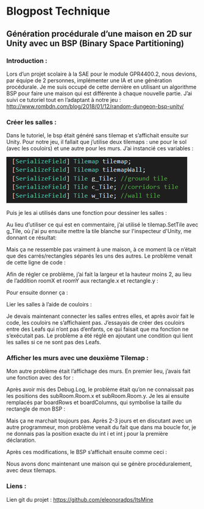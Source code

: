 # Blogpost Technique
## Génération procédurale d’une maison en 2D sur Unity avec un BSP (Binary Space Partitioning)

### Introduction :

Lors d’un projet scolaire à la SAE pour le module GPR4400.2, nous devions, par équipe de 2 personnes, implémenter une IA et une génération procédurale. Je me suis occupé de cette dernière en utilisant un algorithme BSP pour faire une maison qui est différente à chaque nouvelle partie. J’ai suivi ce tutoriel tout en l’adaptant à notre jeu : http://www.rombdn.com/blog/2018/01/12/random-dungeon-bsp-unity/

### Créer les salles :
Dans le tutoriel, le bsp était généré sans tilemap et s’affichait ensuite sur Unity. Pour notre jeu, il fallait que j’utilise deux tilemaps : une pour le sol (avec les couloirs) et une autre pour les murs.
J’ai instancié ces variables :

![](BlogPostTechnique/bpt4.PNG)
 
Puis je les ai utilisés dans une fonction pour dessiner les salles :
 
Au lieu d’utiliser ce qui est en commentaire, j’ai utilisé le tilemap.SetTile avec g_Tile, où j'ai pu ensuite mettre la tile blanche sur l'inspecteur d'Unity, me donnant ce résultat:
 

Mais ça ne ressemble pas vraiment à une maison, à ce moment là ce n’était que des carrés/rectangles séparés les uns des autres. Le problème venait de cette ligne de code :
 
 Afin de régler ce problème, j’ai fait la largeur et la hauteur moins 2, au lieu de l’addition roomX et roomY aux rectangle.x et rectangle.y :
 
Pour ensuite donner ça :
 
Lier les salles à l’aide de couloirs :

Je devais maintenant connecter les salles entres elles, et après avoir fait le code, les couloirs ne s’affichaient pas. J’essayais de créer des couloirs entre des Leafs qui n’ont pas d’enfants, ce qui faisait que ma fonction ne s’exécutait pas. Le problème a été réglé en ajoutant une condition qui lient les salles si ce ne sont pas des Leafs.
 
 




### Afficher les murs avec une deuxième Tilemap :

Mon autre problème était l’affichage des murs. En premier lieu, j’avais fait une fonction avec des for :
 
Après avoir mis des Debug.Log, le problème était qu’on ne connaissait pas les positions des subRoom.Room.x et subRoom.Room.y. Je les ai ensuite remplacés par boardRows et boardColumns, qui symbolise la taille du rectangle de mon BSP :
 
Mais ça ne marchait toujours pas. Après 2-3 jours et en discutant avec un autre programmeur, mon problème venait du fait que dans ma boucle for, je ne donnais pas la position exacte du int i et int j pour la première déclaration.
 
Après ces modifications, le BSP s’affichait ensuite comme ceci :
 
Nous avons donc maintenant une maison qui se génère procéduralement, avec deux tilemaps.
 
### Liens :
Lien git du projet : https://github.com/eleonoradps/ItsMine

